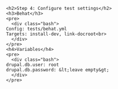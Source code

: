 
          <h2>Step 4: Configure test settings</h2>
          <h3>Behat</h3>
          <pre>
            <div class="bash">
          Config: tests/behat.yml
          Targets: install-dev, link-docroot<br>
            </div>
          </pre>
          <h4>Variables</h4>
          <pre>
            <div class="bash">
          drupal.db.user: root
          drupal.db.password: &lt;leave empty&gt;
            </div>
          </pre>
        